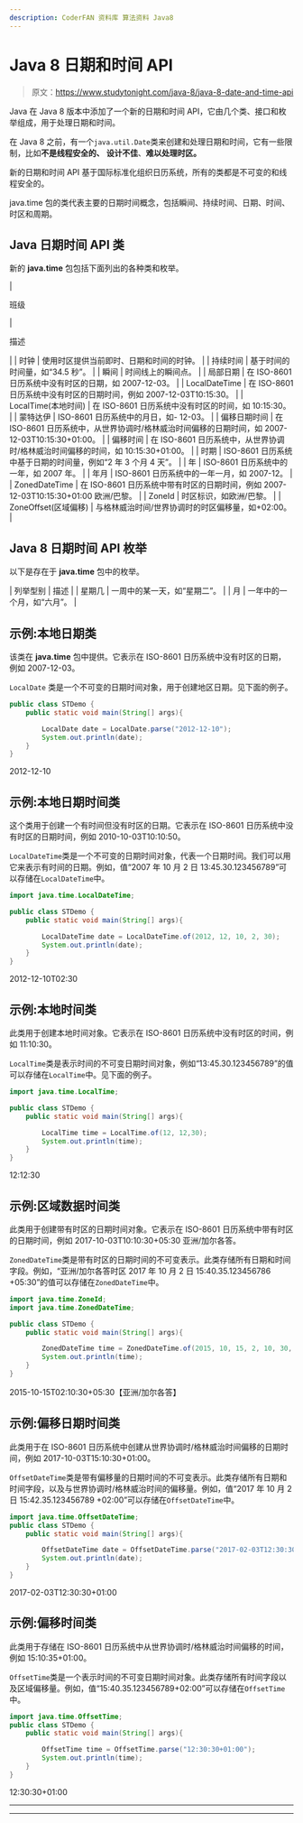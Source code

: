 ```yaml
---
description: CoderFAN 资料库 算法资料 Java8
---
```


# Java 8 日期和时间 API

> 原文：<https://www.studytonight.com/java-8/java-8-date-and-time-api>

Java 在 Java 8 版本中添加了一个新的日期和时间 API，它由几个类、接口和枚举组成，用于处理日期和时间。

在 Java 8 之前，有一个`java.util.Date`类来创建和处理日期和时间，它有一些限制，比如**不是线程安全的、** **设计不佳**、**难以处理时区。**

新的日期和时间 API 基于国际标准化组织日历系统，所有的类都是不可变的和线程安全的。

java.time 包的类代表主要的日期时间概念，包括瞬间、持续时间、日期、时间、时区和周期。

## Java 日期时间 API 类

新的 **java.time** 包包括下面列出的各种类和枚举。

| 

班级

 | 

描述

 |
| 时钟 | 使用时区提供当前即时、日期和时间的时钟。 |
| 持续时间 | 基于时间的时间量，如“34.5 秒”。 |
| 瞬间 | 时间线上的瞬间点。 |
| 局部日期 | 在 ISO-8601 日历系统中没有时区的日期，如 2007-12-03。 |
| LocalDateTime | 在 ISO-8601 日历系统中没有时区的日期时间，例如 2007-12-03T10:15:30。 |
| LocalTime(本地时间) | 在 ISO-8601 日历系统中没有时区的时间，如 10:15:30。 |
| 蒙特达伊 | ISO-8601 日历系统中的月日，如- 12-03。 |
| 偏移日期时间 | 在 ISO-8601 日历系统中，从世界协调时/格林威治时间偏移的日期时间，如 2007-12-03T10:15:30+01:00。 |
| 偏移时间 | 在 ISO-8601 日历系统中，从世界协调时/格林威治时间偏移的时间，如 10:15:30+01:00。 |
| 时期 | ISO-8601 日历系统中基于日期的时间量，例如“2 年 3 个月 4 天”。 |
| 年 | ISO-8601 日历系统中的一年，如 2007 年。 |
| 年月 | ISO-8601 日历系统中的一年一月，如 2007-12。 |
| ZonedDateTime | 在 ISO-8601 日历系统中带有时区的日期时间，例如 2007-12-03T10:15:30+01:00 欧洲/巴黎。 |
| ZoneId | 时区标识，如欧洲/巴黎。 |
| ZoneOffset(区域偏移) | 与格林威治时间/世界协调时的时区偏移量，如+02:00。 |

## Java 8 日期时间 API 枚举

以下是存在于 **java.time** 包中的枚举。

| 列举型别 | 描述 |
| 星期几 | 一周中的某一天，如“星期二”。 |
| 月 | 一年中的一个月，如“六月”。 |

## 示例:本地日期类

该类在 **java.time** 包中提供。它表示在 ISO-8601 日历系统中没有时区的日期，例如 2007-12-03。

`LocalDate` 类是一个不可变的日期时间对象，用于创建地区日期。见下面的例子。

```java
public class STDemo {
	public static void main(String[] args){

		LocalDate date = LocalDate.parse("2012-12-10");
		System.out.println(date);	
	}
}
```

2012-12-10

## 示例:本地日期时间类

这个类用于创建一个有时间但没有时区的日期。它表示在 ISO-8601 日历系统中没有时区的日期时间，例如 2010-10-03T10:10:50。

`LocalDateTime`类是一个不可变的日期时间对象，代表一个日期时间。我们可以用它来表示有时间的日期。例如，值“2007 年 10 月 2 日 13:45.30.123456789”可以存储在`LocalDateTime`中。

```java
import java.time.LocalDateTime;

public class STDemo {
	public static void main(String[] args){

		LocalDateTime date = LocalDateTime.of(2012, 12, 10, 2, 30);
		System.out.println(date);	
	}
}
```

2012-12-10T02:30

## 示例:本地时间类

此类用于创建本地时间对象。它表示在 ISO-8601 日历系统中没有时区的时间，例如 11:10:30。

`LocalTime`类是表示时间的不可变日期时间对象，例如“13:45.30.123456789”的值可以存储在`LocalTime`中。见下面的例子。

```java
import java.time.LocalTime;

public class STDemo {
	public static void main(String[] args){

		LocalTime time = LocalTime.of(12, 12,30);
		System.out.println(time);	
	}
}
```

12:12:30

## 示例:区域数据时间类

此类用于创建带有时区的日期时间对象。它表示在 ISO-8601 日历系统中带有时区的日期时间，例如 2017-10-03T10:10:30+05:30 亚洲/加尔各答。

`ZonedDateTime`类是带有时区的日期时间的不可变表示。此类存储所有日期和时间字段。例如，“亚洲/加尔各答时区 2017 年 10 月 2 日 15:40.35.123456786 +05:30”的值可以存储在`ZonedDateTime`中。

```java
import java.time.ZoneId;
import java.time.ZonedDateTime;

public class STDemo {
	public static void main(String[] args){

		ZonedDateTime time = ZonedDateTime.of(2015, 10, 15, 2, 10, 30, 0, ZoneId.systemDefault());
		System.out.println(time);	
	}
}
```

2015-10-15T02:10:30+05:30【亚洲/加尔各答】

## 示例:偏移日期时间类

此类用于在 ISO-8601 日历系统中创建从世界协调时/格林威治时间偏移的日期时间，例如 2017-10-03T15:10:30+01:00。

`OffsetDateTime`类是带有偏移量的日期时间的不可变表示。此类存储所有日期和时间字段，以及与世界协调时/格林威治时间的偏移量。例如，值“2017 年 10 月 2 日 15:42.35.123456789 +02:00”可以存储在`OffsetDateTime`中。

```java
import java.time.OffsetDateTime;
public class STDemo {
	public static void main(String[] args){

	    OffsetDateTime date = OffsetDateTime.parse("2017-02-03T12:30:30+01:00");
		System.out.println(date);
	}
}
```

2017-02-03T12:30:30+01:00

## 示例:偏移时间类

此类用于存储在 ISO-8601 日历系统中从世界协调时/格林威治时间偏移的时间，例如 15:10:35+01:00。

`OffsetTime`类是一个表示时间的不可变日期时间对象。此类存储所有时间字段以及区域偏移量。例如，值“15:40.35.123456789+02:00”可以存储在`OffsetTime`中。

```java
import java.time.OffsetTime;
public class STDemo {
	public static void main(String[] args){

	    OffsetTime time = OffsetTime.parse("12:30:30+01:00");
		System.out.println(time);
	}
}
```

12:30:30+01:00

* * *

* * *